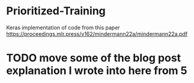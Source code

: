 # Prioritized-Training
Keras implementation of code from this paper https://proceedings.mlr.press/v162/mindermann22a/mindermann22a.pdf


# TODO move some of the blog post explanation I wrote into here from 5